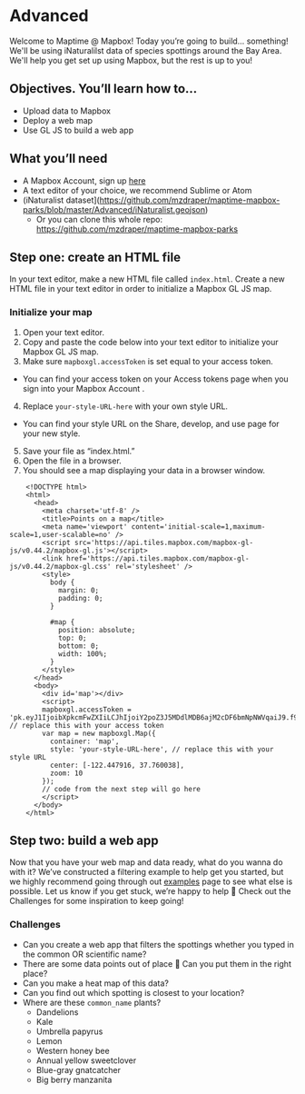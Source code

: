 # Advanced
Welcome to Maptime @ Mapbox! Today you’re going to build… something! We'll be using iNaturalilst data of species spottings around the Bay Area. We'll help you get set up using Mapbox, but the rest is up to you!

## Objectives. You’ll learn how to…
- Upload data to Mapbox
- Deploy a web map
- Use GL JS to build a web app

## What you’ll need
- A Mapbox Account, sign up [here](https://www.mapbox.com/signup/)
- A text editor of your choice, we recommend Sublime or Atom
- (iNaturalist dataset](https://github.com/mzdraper/maptime-mapbox-parks/blob/master/Advanced/iNaturalist.geojson)
  * Or you can clone this whole repo: https://github.com/mzdraper/maptime-mapbox-parks

## Step one: create an HTML file
In your text editor, make a new HTML file called `index.html`. Create a new HTML file in your text editor in order to initialize a Mapbox GL JS map.

### Initialize your map
1. Open your text editor.
2. Copy and paste the code below into your text editor to initialize your Mapbox GL JS map.
3. Make sure `mapboxgl.accessToken` is set equal to your access token.
  - You can find your access token on your Access tokens page when you sign into your Mapbox Account .
4. Replace `your-style-URL-here` with your own style URL.
  - You can find your style URL on the Share, develop, and use page for your new style.
5. Save your file as “index.html.”
6. Open the file in a browser.
7. You should see a map displaying your data in a browser window.

```
    <!DOCTYPE html>
    <html>
      <head>
        <meta charset='utf-8' />
        <title>Points on a map</title>
        <meta name='viewport' content='initial-scale=1,maximum-scale=1,user-scalable=no' />
        <script src='https://api.tiles.mapbox.com/mapbox-gl-js/v0.44.2/mapbox-gl.js'></script>
        <link href='https://api.tiles.mapbox.com/mapbox-gl-js/v0.44.2/mapbox-gl.css' rel='stylesheet' />
        <style>
          body {
            margin: 0;
            padding: 0;
          }
    
          #map {
            position: absolute;
            top: 0;
            bottom: 0;
            width: 100%;
          }
        </style>
      </head>
      <body>
        <div id='map'></div>
        <script>
        mapboxgl.accessToken = 'pk.eyJ1IjoibXpkcmFwZXIiLCJhIjoiY2poZ3J5MDdlMDB6ajM2cDF6bmNpNWVqaiJ9.f9viSl0MaQiYFBfA2P67NA'; // replace this with your access token
        var map = new mapboxgl.Map({
          container: 'map',
          style: 'your-style-URL-here', // replace this with your style URL
          center: [-122.447916, 37.760038],
          zoom: 10
        });
        // code from the next step will go here
        </script>
      </body>
    </html>
```    

## Step two: build a web app
Now that you have your web map and data ready, what do you wanna do with it? We’ve constructed a filtering example to help get you started, but we highly recommend going through out [examples](https://www.mapbox.com/mapbox-gl-js/example/simple-map/) page to see what else is possible. Let us know if you get stuck, we’re happy to help 🙂 Check out the Challenges for some inspiration to keep going!

### Challenges

- Can you create a web app that filters the spottings whether you typed in the common OR scientific name?
- There are some data points out of place 🤔 Can you put them in the right place?
- Can you make a heat map of this data?
- Can you find out which spotting is closest to your location? 
- Where are these `common_name` plants?
  * Dandelions
  * Kale
  * Umbrella papyrus
  * Lemon
  * Western honey bee
  * Annual yellow sweetclover
  * Blue-gray gnatcatcher
  * Big berry manzanita
